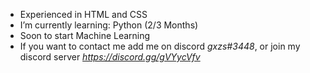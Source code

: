 
- Experienced in HTML and CSS
- I’m currently learning: Python (2/3 Months)
- Soon to start Machine Learning
- If you want to contact me add me on discord *gxzs#3448*, 
  or join my discord server *https://discord.gg/gVYycVfv*

